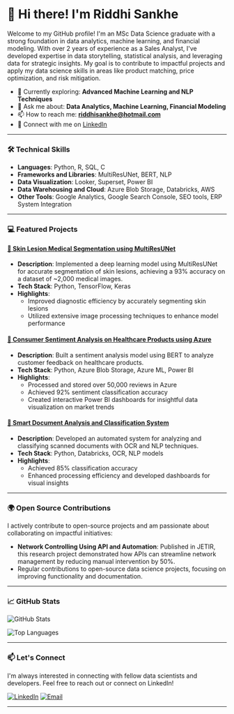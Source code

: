 # 👋 Hi there! I'm Riddhi Sankhe

Welcome to my GitHub profile! I'm an MSc Data Science graduate with a strong foundation in data analytics, machine learning, and financial modeling. With over 2 years of experience as a Sales Analyst, I've developed expertise in data storytelling, statistical analysis, and leveraging data for strategic insights. My goal is to contribute to impactful projects and apply my data science skills in areas like product matching, price optimization, and risk mitigation.

- 🌱 Currently exploring: **Advanced Machine Learning and NLP Techniques**
- 💬 Ask me about: **Data Analytics, Machine Learning, Financial Modeling**
- 📫 How to reach me: **[riddhisankhe@hotmail.com](mailto:riddhisankhe@hotmail.com)**
- 🔗 Connect with me on [LinkedIn](https://linkedin.com/in/riddhi-sankhe)

---

### 🛠️ Technical Skills

- **Languages**: Python, R, SQL, C
- **Frameworks and Libraries**: MultiResUNet, BERT, NLP
- **Data Visualization**: Looker, Superset, Power BI
- **Data Warehousing and Cloud**: Azure Blob Storage, Databricks, AWS
- **Other Tools**: Google Analytics, Google Search Console, SEO tools, ERP System Integration

---
### 💻 Featured Projects

#### [📘 Skin Lesion Medical Segmentation using MultiResUNet](https://github.com/YourUsername/SkinLesionSegmentation)
- **Description**: Implemented a deep learning model using MultiResUNet for accurate segmentation of skin lesions, achieving a 93% accuracy on a dataset of ~2,000 medical images.
- **Tech Stack**: Python, TensorFlow, Keras
- **Highlights**:
   - Improved diagnostic efficiency by accurately segmenting skin lesions
   - Utilized extensive image processing techniques to enhance model performance

#### [📗 Consumer Sentiment Analysis on Healthcare Products using Azure](https://github.com/YourUsername/SentimentAnalysisHealthcare)
- **Description**: Built a sentiment analysis model using BERT to analyze customer feedback on healthcare products.
- **Tech Stack**: Python, Azure Blob Storage, Azure ML, Power BI
- **Highlights**:
   - Processed and stored over 50,000 reviews in Azure
   - Achieved 92% sentiment classification accuracy
   - Created interactive Power BI dashboards for insightful data visualization on market trends

#### [📕 Smart Document Analysis and Classification System](https://github.com/YourUsername/DocumentClassificationSystem)
- **Description**: Developed an automated system for analyzing and classifying scanned documents with OCR and NLP techniques.
- **Tech Stack**: Python, Databricks, OCR, NLP models
- **Highlights**:
   - Achieved 85% classification accuracy
   - Enhanced processing efficiency and developed dashboards for visual insights

---

### 🌍 Open Source Contributions

I actively contribute to open-source projects and am passionate about collaborating on impactful initiatives:

- **Network Controlling Using API and Automation**: Published in JETIR, this research project demonstrated how APIs can streamline network management by reducing manual intervention by 50%.
- Regular contributions to open-source data science projects, focusing on improving functionality and documentation.

---
### 📈 GitHub Stats

![GitHub Stats](https://github-readme-stats.vercel.app/api?username=sankheriddhi2601&show_icons=true&count_private=true&theme=radical)

![Top Languages](https://github-readme-stats.vercel.app/api/top-langs/?username=YourUsername&layout=compact&theme=radical)

---

### 📫 Let's Connect

I'm always interested in connecting with fellow data scientists and developers. Feel free to reach out or connect on LinkedIn!

[![LinkedIn](https://img.shields.io/badge/-LinkedIn-0077B5?style=flat&logo=linkedin&logoColor=white)](https://linkedin.com/in/riddhi-sankhe) [![Email](https://img.shields.io/badge/-Email-D14836?style=flat&logo=gmail&logoColor=white)](mailto:riddhisankhe@hotmail.com)

---
